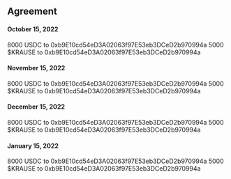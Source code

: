## Agreement

#### October 15, 2022

8000 USDC to 0xb9E10cd54eD3A02063f97E53eb3DCeD2b970994a
5000 $KRAUSE to 0xb9E10cd54eD3A02063f97E53eb3DCeD2b970994a

#### November 15, 2022

8000 USDC to 0xb9E10cd54eD3A02063f97E53eb3DCeD2b970994a
5000 $KRAUSE to 0xb9E10cd54eD3A02063f97E53eb3DCeD2b970994a

#### December 15, 2022

8000 USDC to 0xb9E10cd54eD3A02063f97E53eb3DCeD2b970994a
5000 $KRAUSE to 0xb9E10cd54eD3A02063f97E53eb3DCeD2b970994a

#### January 15, 2022

8000 USDC to 0xb9E10cd54eD3A02063f97E53eb3DCeD2b970994a
5000 $KRAUSE to 0xb9E10cd54eD3A02063f97E53eb3DCeD2b970994a